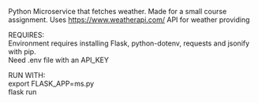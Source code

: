 Python Microservice that fetches weather. Made for a small course assignment.
Uses https://www.weatherapi.com/ API for weather providing

REQUIRES:<br />
Environment requires installing Flask, python-dotenv, requests and jsonify with pip.<br />
Need .env file with an API_KEY

RUN WITH:<br />
export FLASK_APP=ms.py<br />
flask run
